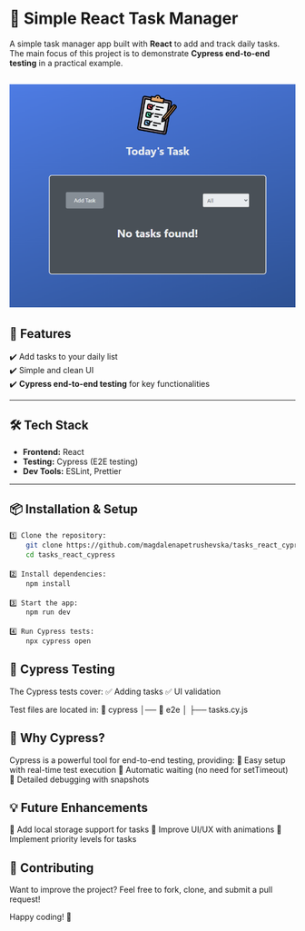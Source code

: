 # 📝 Simple React Task Manager  

A simple task manager app built with **React** to add and track daily tasks. The main focus of this project is to demonstrate **Cypress end-to-end testing** in a practical example.  

![Alt text](https://github.com/magdalenapetrushevska/tasks_react_cypress/blob/master/public/tasks.png)
---

## 🚀 Features  
✔️ Add tasks to your daily list  
✔️ Simple and clean UI  
✔️ **Cypress end-to-end testing** for key functionalities  

---

## 🛠️ Tech Stack  
- **Frontend:** React 
- **Testing:** Cypress (E2E testing)  
- **Dev Tools:** ESLint, Prettier  

---

## 📦 Installation & Setup  
```sh
1️⃣ Clone the repository:  
    git clone https://github.com/magdalenapetrushevska/tasks_react_cypress.git
    cd tasks_react_cypress

2️⃣ Install dependencies:
    npm install

3️⃣ Start the app:
    npm run dev

4️⃣ Run Cypress tests:
    npx cypress open
```

## 🧪 Cypress Testing
The Cypress tests cover:
✅ Adding tasks
✅ UI validation

Test files are located in:
📂 cypress
│── 📂 e2e
│   ├── tasks.cy.js

## 📌 Why Cypress?
Cypress is a powerful tool for end-to-end testing, providing:
🔹 Easy setup with real-time test execution
🔹 Automatic waiting (no need for setTimeout)
🔹 Detailed debugging with snapshots

## 💡 Future Enhancements
🔹 Add local storage support for tasks
🔹 Improve UI/UX with animations
🔹 Implement priority levels for tasks

## 🤝 Contributing
Want to improve the project? Feel free to fork, clone, and submit a pull request!


Happy coding! 🚀